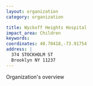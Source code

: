 ```yaml
---
layout: organization
category: organization

title: Wyckoff Heights Hospital
impact_area: Children
keywords: 
coordinates: 40.70418,-73.91754
address: |
  374 STOCKHOLM ST
  Brooklyn NY 11237
---
```

Organization's overview
